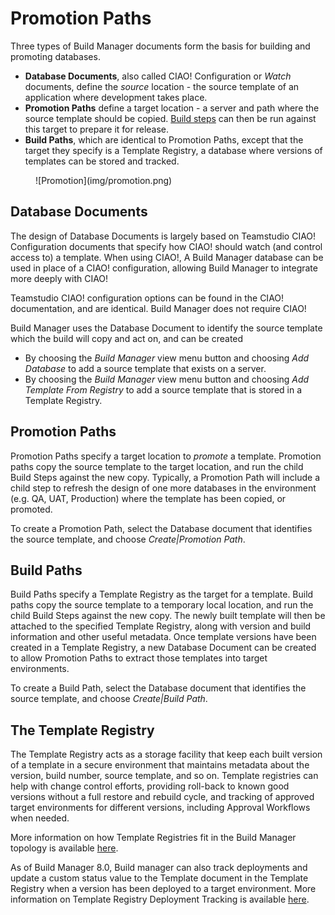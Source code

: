 # Promotion Paths

Three types of Build Manager documents form the basis for building and promoting databases.

* **Database Documents**, also called CIAO! Configuration or *Watch* documents, define the *source* location - the source template of an application where development takes place.
* **Promotion Paths** define a target location - a server and path where the source template should be copied. [Build steps](buildsteps.md) can then be run against this target to prepare it for release.
* **Build Paths**, which are identical to Promotion Paths, except that the target they specify is a Template Registry, a database where versions of templates can be stored and tracked.

<figure markdown="1">
  ![Promotion](img/promotion.png)
</figure>

## Database Documents
The design of Database Documents is largely based on Teamstudio CIAO! Configuration documents that specify how CIAO! should watch (and control access to) a template.   When using CIAO!, A Build Manager database can be used in place of a CIAO! configuration, allowing Build Manager to integrate more deeply with CIAO!

Teamstudio CIAO! configuration options can be found in the CIAO! documentation, and are identical.  Build Manager does not require CIAO!

Build Manager uses the Database Document to identify the source template which the build will copy and act on, and can be created
* By choosing the *Build Manager* view menu button and choosing *Add Database* to add a source template that exists on a server.
* By choosing  the *Build Manager* view menu button and choosing *Add Template From Registry* to add a source template that is stored in a Template Registry.

## Promotion Paths
Promotion Paths specify a target location to *promote* a template.  Promotion paths copy the source template to the target location, and run the child Build Steps against the new copy.  Typically, a Promotion Path will include a child step to refresh the design of one more databases in the environment (e.g. QA, UAT, Production) where the template has been copied, or promoted.

To create a Promotion Path, select the Database document that identifies the source template, and choose *Create|Promotion Path*. 

## Build Paths
Build Paths specify a Template Registry as the target for a template.  Build paths copy the source template to a temporary local location, and run the child Build Steps against the new copy. The newly built template will then be attached to the specified Template Registry, along with version and build information and other useful metadata.  Once template versions have been created in a Template Registry, a new Database Document can be created to allow Promotion Paths to extract those templates into target environments.

To create a Build Path, select the Database document that identifies the source template, and choose *Create|Build Path*.

## The Template Registry
The Template Registry acts as a storage facility that keep each built version of a template in a secure environment that maintains metadata about the version, build number, source template, and so on.  Template registries can help with change control efforts, providing roll-back to known good versions without a full restore and rebuild cycle, and tracking of approved target environments for different versions, including Approval Workflows when needed.

More information on how Template Registries fit in the Build Manager topology is available [here](intro.md).

As of Build Manager 8.0, Build manager can also track deployments and update a custom status value to the Template document in the Template Registry when a version has been deployed to a target environment.  More information on Template Registry Deployment Tracking is available [here](tracking.md).